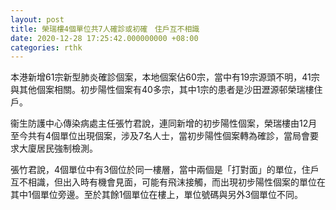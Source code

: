 ```yaml
---
layout: post
title: 榮瑞樓4個單位共7人確診或初確　住戶互不相識
date: 2020-12-28 17:25:42.000000000 +08:00
categories: rthk
---
```


本港新增61宗新型肺炎確診個案，本地個案佔60宗，當中有19宗源頭不明，41宗與其他個案相關。初步陽性個案有40多宗，其中1宗的患者是沙田瀝源邨榮瑞樓住戶。

衞生防護中心傳染病處主任張竹君說，連同新增的初步陽性個案，榮瑞樓由12月至今共有4個單位出現個案，涉及7名人士，當初步陽性個案轉為確診，當局會要求大廈居民強制檢測。

張竹君說，4個單位中有3個位於同一樓層，當中兩個是「打對面」的單位，住戶互不相識，但出入時有機會見面，可能有飛沫接觸，而出現初步陽性個案的單位在其中1個單位旁邊。至於其餘1個單位在樓上，單位號碼與另外3個單位不同。
